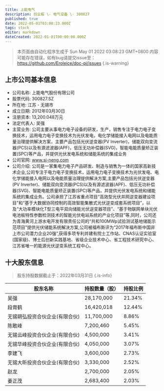 ```yaml
---
title: 上能电气
description: 创业板 \- 电气设备 \- 300827
published: true
date: 2022-05-01T03:08:23.000Z
tags: stock
editor: markdown
dateCreated: 2022-01-01T00:00:00.000Z
---
```


> 本页面由自动化程序生成于 Sun May 01 2022 03:08:23 GMT+0800
> 内容可能存在错误，如有bug请提交issue至：https://github.com/Eroleice/doc-pi/issues
{.is-warning}

## 上市公司基本信息
- 公司名称: 上能电气股份有限公司
- 股票代码: 300827.SZ
- 所在地: 江苏 - 无锡市
- 成立日期: 2012年03月30日
- 注册资本: 13,200.048万元
- 法定代表人: 吴强
- 主营业务: 公司主要从事电力电子设备的研发，生产，销售专注于电力电子变换技术，运用电力电子变换技术为光伏发电，电化学储能接入电网以及电能质量治理提供解决方案，主要产品包括光伏逆变器(PV Inverter)，储能双向变流器(PCS)以及有源滤波器(APF)，低压无功补偿器(SVG)，智能电能质量矫正装置(SPC)等产品，并提供光伏发电系统和储能系统的集成业务
- 公司官网: www.si-neng.com
- 公司介绍: 公司是一家集电力电子产品研发、制造与销售为一体的国家高新技术企业,公司专注于电力电子变换技术，运用电力电子变换技术为光伏发电、电化学储能接入电网以及电能质量治理提供解决方案,主要产品包括光伏逆变器(PV Inverter)、储能双向变流器(PCS)以及有源滤波器(APF)、低压无功补偿器(SVG)、智能电能质量矫正装置(SPC)等产品，并提供光伏发电系统和储能系统的集成业务。公司承担了江苏省重点项目“高效型光伏并网逆变器建设项目”和“基于大数据协同控制的高效智能集散式光伏逆变成套系统项目”，以及“大功率模块化T型三电平双向储能光伏逆变器项目”、“基于物联网单块光伏电池板特性参数检测技术的智能光伏电站系统的产业化项目”等,同时，公司还为青海黄河上游水电开发有限责任公司的“共和100MWp试验测试基地储能示范项目”提供光伏储能系统解决方案,公司被福布斯评为“2017年福布斯中国非上市公司潜力企业20强”,获得多项专利并建有院士工作站、CNAS认证实验室(国家级)、博士后创新实践基地、省级企业技术中心、省工程技术研究中心、江苏省唯一的能源光伏逆变系统工程中心。


## 十大股东信息
> 股东持股数据截止于：2022年03月31日
{.is-info}

| 股东名称 | 持股数量（股） | 持股比例 |
| --- | --- | --- |
| 吴强 | 28,170,000 | 21.34% |
| 段育鹤 | 16,420,018 | 12.44% |
| 无锡朔弘投资合伙企业(有限合伙) | 11,700,000 | 8.86% |
| 陈敢峰 | 7,200,460 | 5.45% |
| 无锡云峰投资合伙企业(有限合伙) | 4,500,000 | 3.41% |
| 无锡华峰投资合伙企业(有限合伙) | 4,050,000 | 3.07% |
| 李建飞 | 3,600,000 | 2.73% |
| 无锡大昕投资合伙企业(有限合伙) | 3,330,000 | 2.52% |
| 赵龙 | 2,700,000 | 2.05% |
| 姜正茂 | 2,683,400 | 2.03% |




